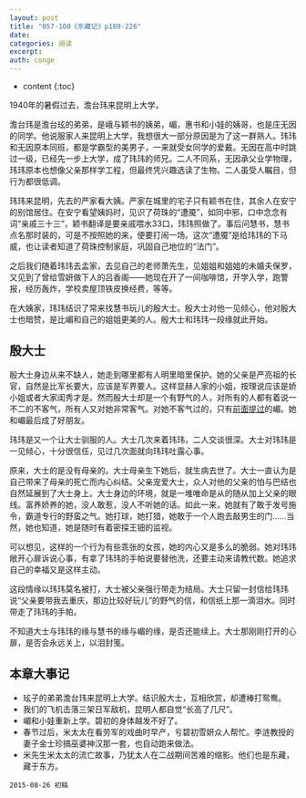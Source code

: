 ```yaml
---
layout: post
title: "057-100《东藏记》p189-226"
date:
categories: 阅读
excerpt:
auth: conge
---
```

* content
{:toc}


1940年的暑假过去，澹台玮来昆明上大学。

澹台玮是澹台玹的弟弟，是峨与颖书的姨弟，嵋，惠书和小娃的姨哥，也是庄无因的同学。他说服家人来昆明上大学，我想很大一部分原因是为了这一群熟人。玮玮和无因原本同班，都是学霸型的美男子，一来就受女同学的爱戴。无因在高中时跳过一级，已经先一步上大学，成了玮玮的师兄。二人不同系，无因承父业学物理，玮玮原本也想像父亲那样学工程，但最终凭兴趣选读了生物。二人虽受人瞩目，但行为都很低调。

玮玮来昆明，先去的严家看大姨。严家在城里的宅子只有颖书在住，其余人在安宁的别馆居住。在安宁看望姨妈时，见识了荷珠的“遭魇”，如同中邪，口中念念有词“亲戚三十三”，颖书翻译是要亲戚喂水33口，玮玮照做了。事后问慧书，慧书点名那时装的，可是不按照她的来，便要打闹一场。这次“遭魇”是给玮玮的下马威，也让读者知道了荷珠控制家庭，巩固自己地位的“法门”。

之后我们随着玮玮去孟家，去见自己的老师萧先生，见姐姐和姐姐的未婚夫保罗，又见到了曾给雪妍做下人的吕香阁——她现在开了一间咖啡馆，开学入学，跑警报，经历轰炸，学校卖屋顶铁皮换经费，等等。

在大姨家，玮玮结识了常来找慧书玩儿的殷大士。殷大士对他一见倾心，他对殷大士也暗赞，是比嵋和自己的姐姐更美的人。殷大士和玮玮一段缘就此开始。

## 殷大士

殷大士身边从来不缺人，她走到哪里都有人明里暗里保护。她的父亲是严亮祖的长官，自然是比军长要大，应该是军界要人。这样显赫人家的小姐，按理说应该是娇小姐或者大家闺秀才是。然而殷大士却是一个有野气的人，对所有的人都有着说一不二的不客气，所有人又对她非常客气。对她不客气过的，只有[前面提过]([054/100《东藏记》p50-96](http://www.jianshu.com/p/19286fac33f1))的嵋。她和嵋最后成了好朋友。

玮玮是又一个让大士驯服的人。大士几次来着玮玮，二人交谈很深。大士对玮玮是一见倾心，十分很信任，见过几次面就向玮玮吐露心事。

原来，大士的是没有母亲的。大士母亲生下她后，就生病去世了。大士一直认为是自己带来了母亲的死亡而内心纠结。父亲宠爱大士，众人对他的父亲的怕与巴结也自然延展到了大士身上。大士身边的环境，就是一堆唯命是从的随从加上父亲的眼线。富养娇养的她，没人敢惹，没人不听她的话。如此一来，她就有了敢于发号施令，霸道专行的野蛮之气。她打球，她打猎，她敢于一个人跑去敲男生的门……当然，她也知道，她是随时有着密探王钿的监视。

可以想见，这样的一个行为有些乖张的女孩，她的内心又是多么的脆弱。她对玮玮敞开心扉诉说心事，有拿了玮玮的手帕说要替他洗，还要主动来请教代数。她追求自己的幸福又是这样主动。

这段情缘以玮玮莫名被打，大士被父亲强行带走为结局。大士只留一封信给玮玮说“父亲要带我去重庆，那边比较好玩儿”的野气的信，和信纸上那一滴泪水。同时带走了玮玮的手帕。

不知道大士与玮玮的缘与慧书的缘与嵋的缘，是否还能续上。大士那刚刚打开的心扉，是否会永远关上，以泪封笺。

## 本章大事记

* 玹子的弟弟澹台玮来昆明上大学。结识殷大士，互相欣赏，却遭棒打鸳鸯。
* 我们的飞机击落三架日军敌机，昆明人都自觉“长高了几尺”。
* 嵋和小娃重新上学。碧初的身体越发不好了。
* 春节过后，米太太在看劳军的戏曲时早产，亏碧初雪妍众人帮忙。李涟教授的妻子金士珍搞巫婆神汉那一套，也自动跑来做法。
* 米先生米太太的流亡故事，乃犹太人在二战期间苦难的缩影。他们也是东藏，藏于东方。

```
2015-08-26 初稿
```
